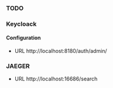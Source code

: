 ### TODO

### Keycloack
#### Configuration
* URL http://localhost:8180/auth/admin/

### JAEGER
* URL http://localhost:16686/search